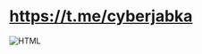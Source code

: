 # https://t.me/cyberjabka

![HTML](https://github-readme-stats.vercel.app/api?username=sichiiii&theme=blue-green)

